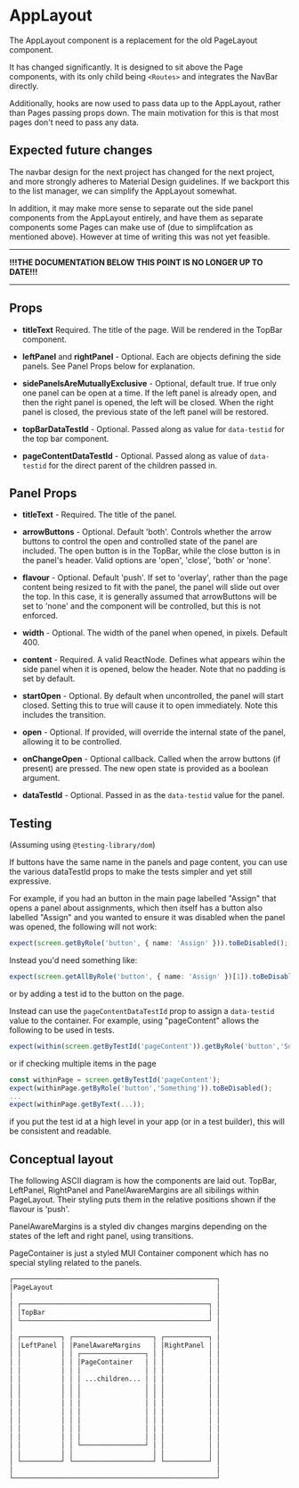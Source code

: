 # AppLayout

The AppLayout component is a replacement for the old PageLayout component.

It has changed significantly. It is designed to sit above the Page components,
with its only child being `<Routes>` and integrates the NavBar directly.

Additionally, hooks are now used to pass data up to the AppLayout, rather than
Pages passing props down. The main motivation for this is that most pages don't
need to pass any data.

## Expected future changes

The navbar design for the next project has changed for the next project, and
more strongly adheres to Material Design guidelines. If we backport this to the
list manager, we can simplify the AppLayout somewhat.

In addition, it may make more sense to separate out the side panel components
from the AppLayout entirely, and have them as separate components some Pages
can make use of (due to simplifcation as mentioned above). However at time of
writing this was not yet feasible.

--------------------------------------------------------------------------------

**!!!THE DOCUMENTATION BELOW THIS POINT IS NO LONGER UP TO DATE!!!**

--------------------------------------------------------------------------------

## Props

- **titleText** Required. The title of the page. Will be rendered in the TopBar
  component.

- **leftPanel** and **rightPanel** - Optional. Each are objects defining the
  side panels. See Panel Props below for explanation.

- **sidePanelsAreMutuallyExclusive** - Optional, default true. If true only one
  panel can be open at a time. If the left panel is already open, and then the
  right panel is opened, the left will be closed. When the right panel is
  closed, the previous state of the left panel will be restored.

- **topBarDataTestId** - Optional. Passed along as value for `data-testid` for
  the top bar component.

- **pageContentDataTestId** - Optional. Passed along as value of `data-testid`
  for the direct parent of the children passed in.

## Panel Props

- **titleText** - Required. The title of the panel.

- **arrowButtons** - Optional. Default 'both'. Controls whether the arrow
  buttons to control the open and controlled state of the panel are included.
  The open button is in the TopBar, while the close button is in the panel's
  header. Valid options are 'open', 'close', 'both' or 'none'.

- **flavour** - Optional. Default 'push'. If set to 'overlay', rather than the
  page content being resized to fit with the panel, the panel will slide out
  over the top. In this case, it is generally assumed that arrowButtons will be
  set to 'none' and the component will be controlled, but this is not enforced.

- **width** - Optional. The width of the panel when opened, in pixels. Default
    400.

- **content** - Required. A valid ReactNode. Defines what appears wihin the
  side panel when it is opened, below the header. Note that no padding is set by
  default.

- **startOpen** - Optional. By default when uncontrolled, the panel will start
  closed. Setting this to true will cause it to open immediately. Note this
  includes the transition.

- **open** - Optional. If provided, will override the internal state of the
  panel, allowing it to be controlled.

- **onChangeOpen** - Optional callback. Called when the arrow buttons (if
  present) are pressed. The new open state is provided as a boolean argument.

- **dataTestId** - Optional. Passed in as the `data-testid` value for the
    panel.

## Testing

(Assuming using `@testing-library/dom`)

If buttons have the same name in the panels and page content, you can use the
various dataTestId props to make the tests simpler and yet still expressive.

For example, if you had an button in the main page labelled "Assign" that opens
a panel about assignments, which then itself has a button also labelled "Assign"
and you wanted to ensure it was disabled when the panel was opened, the
following will not work:

```ts
expect(screen.getByRole('button', { name: 'Assign' })).toBeDisabled();
```

Instead you'd need something like:

```ts
expect(screen.getAllByRole('button', { name: 'Assign' })[1]).toBeDisabled();
```

or by adding a test id to the button on the page.

Instead can use the `pageContentDataTestId` prop to assign a `data-testid` value
to the container. For example, using "pageContent" allows the following to be
used in tests.

```ts
expect(within(screen.getByTestId('pageContent')).getByRole('button','Something')).toBeDisabled();
```

or if checking multiple items in the page

```ts
const withinPage = screen.getByTestId('pageContent');
expect(withinPage.getByRole('button','Something')).toBeDisabled();
...
expect(withinPage.getByText(...));
```

if you put the test id at a high level in your app (or in a test builder), this
will be consistent and readable.

## Conceptual layout

The following ASCII diagram is how the components are laid out. TopBar,
LeftPanel, RightPanel and PanelAwareMargins are all sibilings within
PageLayout. Their styling puts them in the relative positions shown if the
flavour is 'push'.

PanelAwareMargins is a styled div changes margins depending on the states of
the left and right panel, using transitions.

PageContainer is just a styled MUI Container component which has no special
styling related to the panels.

```txt
┌───────────────────────────────────────────────────┐
│PageLayout                                         │
│                                                   │
│ ┌───────────────────────────────────────────────┐ │
│ │TopBar                                         │ │
│ └───────────────────────────────────────────────┘ │
│                                                   │
│ ┌──────────┐ ┌────────────────────┐ ┌───────────┐ │
│ │LeftPanel │ │PanelAwareMargins   │ │RightPanel │ │
│ │          │ │ ┌────────────────┐ │ │           │ │
│ │          │ │ │PageContainer   │ │ │           │ │
│ │          │ │ │                │ │ │           │ │
│ │          │ │ │ ...children... │ │ │           │ │
│ │          │ │ │                │ │ │           │ │
│ │          │ │ │                │ │ │           │ │
│ │          │ │ │                │ │ │           │ │
│ │          │ │ │                │ │ │           │ │
│ │          │ │ │                │ │ │           │ │
│ │          │ │ │                │ │ │           │ │
│ │          │ │ │                │ │ │           │ │
│ │          │ │ └────────────────┘ │ │           │ │
│ │          │ │                    │ │           │ │
│ └──────────┘ └────────────────────┘ └───────────┘ │
│                                                   │
└───────────────────────────────────────────────────┘
```
